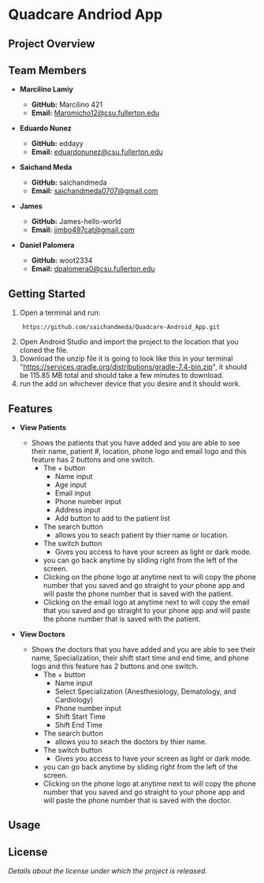 # Quadcare Andriod App

## Project Overview


## Team Members

- **Marcilino Lamiy**
    - **GitHub:** Marcilino 421
    - **Email:** Maromicho12@csu.fullerton.edu

- **Eduardo Nunez**
    - **GitHub:** eddayy
    - **Email:** eduardonunez@csu.fullerton.edu

- **Saichand Meda**
    - **GitHub:** saichandmeda
    - **Email:** saichandmeda0707@gmail.com

- **James**
    - **GitHub:** James-hello-world
    - **Email:** jimbo497cat@gmail.com
 
- **Daniel Palomera**
    - **GitHub:** woot2334
    - **Email:** dpalomera0@csu.fullerton.edu

## Getting Started

1. Open a terminal and run:
```
    https://github.com/saichandmeda/Quadcare-Android_App.git
```
2. Open Android Studio and import the project to the location that you cloned the file.
3. Download the unzip file it is going to look like this in your terminal "https://services.gradle.org/distributions/gradle-7.4-bin.zip", it should be 115.85 MB total and should take a few minutes to download.
4. run the add on whichever device that you desire and it should work.

## Features

- **View Patients**
    - Shows the patients that you have added and you are able to see their name, patient #, location, phone logo and email logo and this feature has 2 buttons and one switch.
        - The + button
            - Name input
            - Age input
            - Email input
            - Phone number input
            - Address input
            - Add button to add to the patient list
        - The search button
            - allows you to seach patient by thier name or location.
        - The switch button
            - Gives you access to have your screen as light or dark mode. 
        - you can go back anytime by sliding right from the left of the screen.
        - Clicking on the phone logo at anytime next to will copy the phone number that you saved and go straight to your phone app and will paste the phone number that is saved with the patient.
        - Clicking on the email logo at anytime next to will copy the email that you saved and go straight to your phone app and will paste the phone number that is saved with the patient.

- **View Doctors**
    - Shows the doctors that you have added and you are able to see their name, Specialization, their shift start time and end time, and phone logo and this feature has 2 buttons and one switch.
        - The + button
            - Name input
            - Select Specialization (Anesthesiology, Dematology, and Cardiology)
            - Phone number input
            - Shift Start Time
            - Shift End Time
        - The search button
            - allows you to seach the doctors by thier name.
        - The switch button
            - Gives you access to have your screen as light or dark mode. 
        - you can go back anytime by sliding right from the left of the screen.
        - Clicking on the phone logo at anytime next to will copy the phone number that you saved and go straight to your phone app and will paste the phone number that is saved with the doctor.

## Usage



## License

*Details about the license under which the project is released.*
